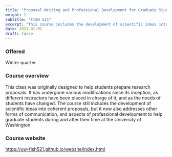 ```yaml
---
title: "Proposal Writing and Professional Development for Graduate Students"
weight: 1
subtitle: "FISH 521"
excerpt: "This course includes the development of scientific ideas into coherent proposals, as well as addressing other forms of communication, and aspects of professional development to help graduate students during and after their time at the University of Washington."
date: 2021-01-01
draft: false
---
```


### Offered

Winter quarter

### Course overview

This class was originally designed to help students prepare research proposals. It has undergone various modifications since its inception, as different instructors have been placed in charge of it, and as the needs of students have changed. The course still includes the development of scientific ideas into coherent proposals, but it now also addresses other forms of communication, and aspects of professional development to help graduate students during and after their time at the University of Washington.

### Course website

https://uw-fish521.github.io/website/index.html
